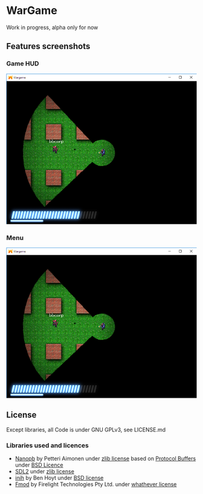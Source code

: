 # WarGame
Work in progress, alpha only for now

## Features screenshots
### Game HUD
![Game HUD](/screenshots/game.png?raw=true "Game HUD")
### Menu
![Menu](/screenshots/game.png?raw=true "Menu")


## License
Except libraries, all Code is under GNU GPLv3, see LICENSE.md

### Libraries used and licences
- [Nanopb](https://github.com/nanopb/nanopb) by Petteri Aimonen <jpa at nanopb.mail.kapsi.fi> under [zlib license](https://github.com/nanopb/nanopb/blob/master/LICENSE.txt) based on [Protocol Buffers](https://github.com/google/protobuf) under [BSD Licence](https://github.com/google/protobuf/blob/master/LICENSE)
- [SDL2](https://www.libsdl.org/credits.php) under [zlib license](https://www.libsdl.org/license.php)
- [inih](https://github.com/benhoyt/inih) by Ben Hoyt under [BSD license](https://github.com/benhoyt/inih/blob/master/LICENSE.txt)
- [Fmod](https://www.fmod.com) by Firelight Technologies Pty Ltd. under [whathever license](https://www.fmod.com/resources/eula)
